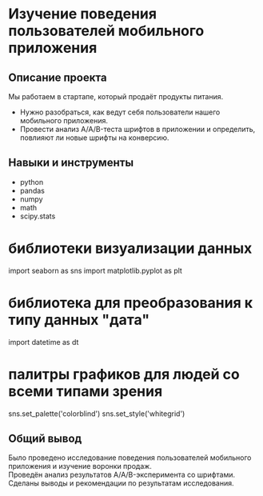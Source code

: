 # Изучение поведения пользователей мобильного приложения
## Описание проекта
Мы работаем в стартапе, который продаёт продукты питания. 
- Нужно разобраться, как ведут себя пользователи нашего мобильного приложения.
- Провести анализ A/A/B-теста шрифтов в приложении и определить, повлияют ли новые шрифты на конверсию.
## Навыки и инструменты
- python
- pandas
- numpy
- math
- scipy.stats

# библиотеки визуализации данных
import seaborn as sns
import matplotlib.pyplot as plt

# библиотека для преобразования к типу данных "дата"
import datetime as dt

# палитры графиков для людей со всеми типами зрения
sns.set_palette('colorblind') 
sns.set_style('whitegrid')            

## Общий вывод
Было проведено исследование поведения пользователей мобильного приложения и изучение воронки продаж.  
Проведён анализ результатов A/A/B-эксперимента со шрифтами.  
Сделаны выводы и рекомендации по результатам исследования.  

